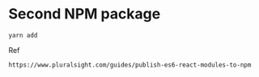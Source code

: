 # Second NPM package

    yarn add 
    
    
    
Ref

    https://www.pluralsight.com/guides/publish-es6-react-modules-to-npm
